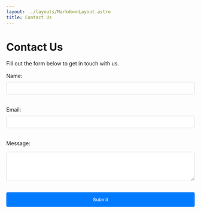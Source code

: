 ```yaml
---
layout: ../layouts/MarkdownLayout.astro
title: Contact Us
---
```


# Contact Us

Fill out the form below to get in touch with us.

<form action="/submit" method="POST" class="contact-form">
  <label for="name">Name:</label>
  <input type="text" id="name" name="name" required>

  <label for="email">Email:</label>
  <input type="email" id="email" name="email" required>

  <label for="message">Message:</label>
  <textarea id="message" name="message" rows="4" required></textarea>

  <button type="submit">Submit</button>
</form>

<style>
  .contact-form-container {
    max-width: 600px;
    margin: 0 auto;
    padding: 2rem;
    background-color: #f9f9f9;
    border-radius: 8px;
    box-shadow: 0 0 10px rgba(0, 0, 0, 0.1);
  }

  .contact-form label {
    display: block;
    margin: 1rem 0 0.5rem;
  }

  .contact-form input,
  .contact-form textarea {
    width: 100%;
    padding: 0.5rem;
    margin-bottom: 1rem;
    border: 1px solid #ddd;
    border-radius: 4px;
  }

  .contact-form button {
    display: block;
    width: 100%;
    padding: 0.75rem;
    background-color: #007BFF;
    color: white;
    border: none;
    border-radius: 4px;
    cursor: pointer;
  }

  .contact-form button:hover {
    background-color: #0056b3;
  }
</style>
